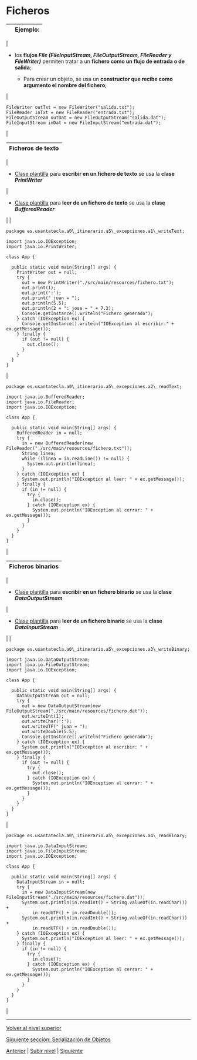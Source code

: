 # Ficheros






|  | **Ejemplo:** |
| --- | --- |
| 
* los **flujos *File (FileInputStream, FileOutputStream, FileReader y FileWriter)*** permiten tratar a un **fichero como un flujo de entrada o de salida**;


	+ Para crear un objeto, se usa un **constructor que recibe como argumento el nombre del fichero**;



 | 


```
FileWriter outTxt = new FileWriter("salida.txt");
FileReader inTxt = new FileReader("entrada.txt");
FileOutputStream outDat = new FileOutputStream("salida.dat");
FileInputStream inDat = new FileInputStream("entrada.dat");
```


 |







| **Ficheros de texto** |
| --- |
| 
* [Clase plantilla](https://github.com/USantaTecla-tech-java/src/blob/main/src/main/java/es/usantatecla/a0_itinerario/a5_excepciones/a1_writeText/App.java) para **escribir en un fichero de texto** se usa la **clase *PrintWriter***


 | 
* [Clase plantilla](https://github.com/USantaTecla-tech-java/src/blob/main/src/main/java/es/usantatecla/a0_itinerario/a5_excepciones/a2_readText/App.java) para **leer de un fichero de texto** se usa la **clase *BufferedReader***


 |
| 


```
package es.usantatecla.a0\_itinerario.a5\_excepciones.a1\_writeText;

import java.io.IOException;
import java.io.PrintWriter;

class App {

  public static void main(String[] args) {
    PrintWriter out = null;
    try {
      out = new PrintWriter("./src/main/resources/fichero.txt");
      out.print(1);
      out.print(':');
      out.print(" juan = ");
      out.println(5.5);
      out.println(2 + ": jose = " + 7.2);
      Console.getInstance().writeln("Fichero generado");
    } catch (IOException ex) {
      Console.getInstance().writeln("IOException al escribir:" + ex.getMessage());
    } finally {
      if (out != null) {
        out.close();
      }
    }
  }
}
```


 | 


```
package es.usantatecla.a0\_itinerario.a5\_excepciones.a2\_readText;

import java.io.BufferedReader;
import java.io.FileReader;
import java.io.IOException;

class App {

  public static void main(String[] args) {
    BufferedReader in = null;
    try {
      in = new BufferedReader(new FileReader("./src/main/resources/fichero.txt"));
      String linea;
      while ((linea = in.readLine()) != null) {
        System.out.println(linea);
      }
    } catch (IOException ex) {
      System.out.println("IOException al leer: " + ex.getMessage());
    } finally {
      if (in != null) {
        try {
          in.close();
        } catch (IOException ex) {
          System.out.println("IOException al cerrar: " + ex.getMessage());
        }
      }
    }
  }
}
```


 |







| **Ficheros binarios** |
| --- |
| 
* [Clase plantilla](https://github.com/USantaTecla-tech-java/src/tree/main/src/main/java/es/usantatecla/a0_itinerario/a5_excepciones/a3_writeBinary/App.java) para **escribir en un fichero binario** se usa la **clase *DataOutputStream***


 | 
* [Clase plantilla](https://github.com/USantaTecla-tech-java/src/blob/main/src/main/java/es/usantatecla/a0_itinerario/a5_excepciones/a4_readBinary/App.java) para **leer de un fichero binario** se usa la **clase *DataInputStream***


 |
| 


```
package es.usantatecla.a0\_itinerario.a5\_excepciones.a3\_writeBinary;

import java.io.DataOutputStream;
import java.io.FileOutputStream;
import java.io.IOException;

class App {

  public static void main(String[] args) {
    DataOutputStream out = null;
    try {
      out = new DataOutputStream(new FileOutputStream("./src/main/resources/fichero.dat"));
      out.writeInt(1);
      out.writeChar(':');
      out.writeUTF(" juan = ");
      out.writeDouble(5.5);
      Console.getInstance().writeln("Fichero generado");
    } catch (IOException ex) {
      System.out.println("IOException al escribir: " + ex.getMessage());
    } finally {
      if (out != null) {
        try {
          out.close();
        } catch (IOException ex) {
          System.out.println("IOException al cerrar: " + ex.getMessage());
        }
      }
    }
  }
}
```


 | 


```
package es.usantatecla.a0\_itinerario.a5\_excepciones.a4\_readBinary;

import java.io.DataInputStream;
import java.io.FileInputStream;
import java.io.IOException;

class App {

  public static void main(String[] args) {
    DataInputStream in = null;
    try {
      in = new DataInputStream(new FileInputStream("./src/main/resources/fichero.dat"));
      System.out.println(in.readInt() + String.valueOf(in.readChar()) +
          in.readUTF() + in.readDouble());
      System.out.println(in.readInt() + String.valueOf(in.readChar()) +
          in.readUTF() + in.readDouble());
    } catch (IOException ex) {
      System.out.println("IOException al leer: " + ex.getMessage());
    } finally {
      if (in != null) {
        try {
          in.close();
        } catch (IOException ex) {
          System.out.println("IOException al cerrar: " + ex.getMessage());
        }
      }
    }
  }
}
```


 |


---

[Volver al nivel superior](../README.md)

[Siguiente sección: Serialización de Objetos](../u5objectSerialization/README.md)


[Anterior](../u3otherStreams/README.md) | [Subir nivel](../README.md) | [Siguiente](../u5objectSerialization/README.md)
